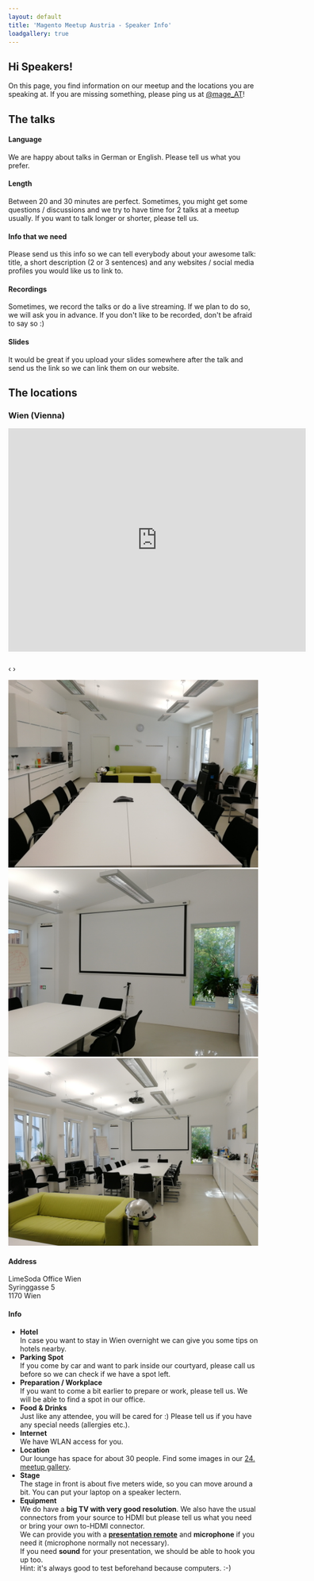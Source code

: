 ```yaml
---
layout: default
title: 'Magento Meetup Austria - Speaker Info'
loadgallery: true
---
```

<section id="main_content" class="inner">

<h1>Hi Speakers!</h1>

<p>On this page, you find information on our meetup and the locations you are speaking at. If you are missing something,
please ping us at <a href="https://twitter.com/mage_AT/">@mage_AT</a>!</p>

<h2>The talks</h2>

<h4>Language</h4>
<p>We are happy about talks in German or English. Please tell us what you prefer.</p>

<h4>Length</h4>
<p>Between 20 and 30 minutes are perfect. Sometimes, you might get some questions / discussions and we try to have time
for 2 talks at a meetup usually. If you want to talk longer or shorter, please tell  us.</p>

<h4>Info that we need</h4>
<p>Please send us this info so we can tell everybody about your awesome talk: title, a short description (2 or 3
sentences) and any websites / social media profiles you would like us to link to.</p>

<h4>Recordings</h4>
<p>Sometimes, we record the talks or do a live streaming. If we plan to do so, we will ask you in advance. If you don't
like to be recorded, don't be afraid to say so :)</p>

<h4>Slides</h4>
<p>It would be great if you upload your slides somewhere after the talk and send us the link so we can link them on our
website.</p>

<h2>The locations</h2>

<h3 id="location-vienna">Wien (Vienna)</h3>

<iframe width="600" height="450" frameborder="0" style="border:0" src="https://www.google.com/maps/embed/v1/place?q=place_id:ChIJv4Wc-NwHbUcRcLeIfuZb_Wc&key=AIzaSyB4feGb0vUj4ejiTbP0TsW7U0NCy8cqA6Y" allowfullscreen></iframe> 

<div id="blueimp-gallery" class="blueimp-gallery blueimp-gallery-carousel blueimp-gallery-controls">
    <div class="slides"></div>
    <h3 class="title"></h3>
    <a class="prev">‹</a>
    <a class="next">›</a>
    <a class="play-pause"></a>
    <ol class="indicator"></ol>
</div>
<div id="links">
    <a href="images/locations/vienna-01.jpg" title="Your view from the front. The big table will be split up into four.">
      <img src="images/locations/vienna-01.jpg" alt="Your view from the front. The big table will be split up into four." />
    </a>
    <a href="images/locations/vienna-02.jpg" title="This photo features a beamer, but we use a TV now instead (with similar size).">
      <img src="images/locations/vienna-02.jpg" alt="This photo features a beamer, but we use a TV now instead (with similar size)." />
    </a>
    <a href="images/locations/vienna-03.jpg" title="View of the complete room from behind.">
      <img src="images/locations/vienna-03.jpg" alt="View of the complete room from behind." />
    </a>
</div>

<h4>Address</h4>
<p>LimeSoda Office Wien<br />Syringgasse 5<br />1170 Wien</p>

<h4>Info</h4>
<ul>
<li><strong>Hotel</strong><br />In case you want to stay in Wien overnight we can give you some tips on hotels
nearby.</li>
<li><strong>Parking Spot</strong><br />If you come by car and want to park inside our courtyard, please call us before
so we can check if we have a spot left.</li>
<li><strong>Preparation / Workplace</strong><br />If you want to come a bit earlier to prepare or work, please tell us.
We will be able to find a spot in our office.</li>
<li><strong>Food & Drinks</strong><br />Just like any attendee, you will be cared for :) Please tell us if you have any
special needs (allergies etc.).</li>
<li><strong>Internet</strong><br />We have WLAN access for you.</li>
<li><strong>Location</strong><br />Our lounge has space for about 30 people. Find some images in our
<a href="http://mage-meetup.at/meetups/24-magento-meetup-01-02-2018-wien">24. meetup gallery</a>.</li>
<li><strong>Stage</strong><br />The stage in front is about five meters wide, so you can move around a bit. You
can put your laptop on a speaker lectern.</li>
<li><strong>Equipment</strong><br />We do have a <strong>big TV with very good resolution</strong>. We also have the
usual connectors from your source to HDMI but please tell us what you need or bring your own to-HDMI connector.<br />We
can provide you with a <strong><a href="https://www.logitech.com/de-at/product/wireless-presenter-r400">presentation
remote</a></strong> and <strong>microphone</strong> if you need it (microphone normally not necessary).<br />If you need
<strong>sound</strong> for your presentation, we should be able to hook you up too.<br />Hint: it's always good to test
beforehand because computers. :-)</li>
</ul>
 
</section>
